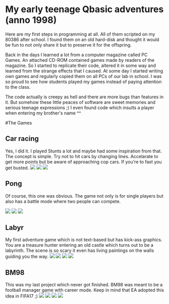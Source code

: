 # My early teenage Qbasic adventures (anno 1998)
Here are my first steps in programming at all. All of them scripted on my 80386 after school. I found them on an old hard-disk and thought it would be fun to not only share it but to preserve it for the offspring.

Back in the days I learned a lot from a computer magazine called PC Games. An attached CD-ROM contained games made by readers of the magazine. So I started to replicate their code, altered it in some way and learned from the strange effects that I caused. At some day I started writing own games and regularly copied them on all PCs of our lab in school. I was so proud to see how students played my games instead of paying attention to the class.

The code actually is creepy as hell and there are more bugs than features in it. But somehow these little peaces of software are sweet memories and serious teenage expressions ;) I even found code which insults a player when entering my brother's name ^^

#The Games
## Car racing
Yes, I did it. I played Stunts a lot and maybe had some inspiration from that. The concept is simple. Try not to hit cars by changing lines. Accelarate to get more points but be aware of approaching cop cars. If you're to fast you get busted. 
![](/carracing/img/cr01.png) ![](/carracing/img/cr02.png) ![](/carracing/img/cr03.png)

## Pong
Of course, this one was obvious. The game not only is for single players but also has a battle mode where two people can compete.

![](/pong/img/pp03.png) ![](/pong/img/pp02.png) ![](/pong/img/pp01.png)

## Labyr
My first adventure game which is not text-based but has kick-ass graphics. You are a treasure hunter entering an old castle which turns out to be a labyrinth. The scene is so scary it even has living paintings on the walls guiding you the way.
![](/labyr/img/la01.png) ![](/labyr/img/la02.png) ![](/labyr/img/la03.png) ![](/labyr/img/la04.png)

## BM98
This was my last project which never got finished. BM98 was meant to be a football manager game with career mode. Keep in mind that EA adopted this idea in FIFA17 ;) 
![](/bm98/img/bm01.png) ![](/bm98/img/bm02.png) ![](/bm98/img/bm03.png) ![](/bm98/img/bm04.png)
